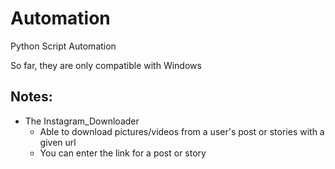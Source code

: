 # Automation

Python Script Automation

So far, they are only compatible with Windows


## Notes:

- The Instagram_Downloader
  - Able to download pictures/videos from a user's post or stories with a given url
  - You can enter the link for a post or story


